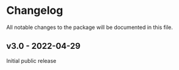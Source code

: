 # Changelog

All notable changes to the package will be documented in this file.

## v3.0 - 2022-04-29

Initial public release